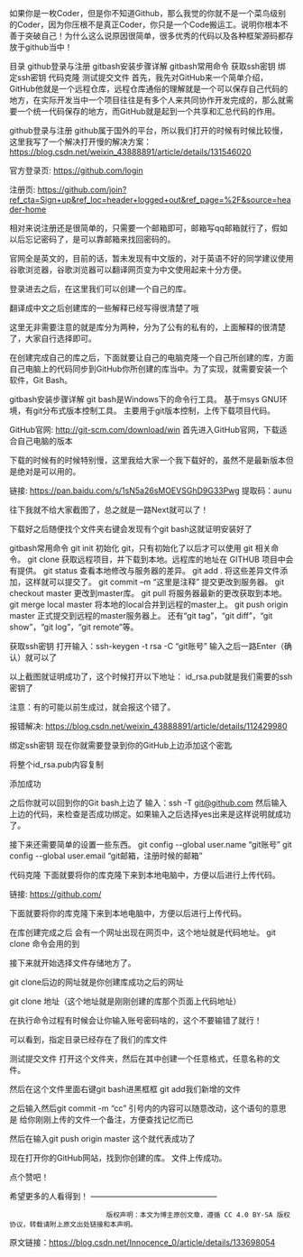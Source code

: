 如果你是一枚Coder，但是你不知道Github，那么我觉的你就不是一个菜鸟级别的Coder，因为你压根不是真正Coder，你只是一个Code搬运工。说明你根本不善于突破自己！为什么这么说原因很简单，很多优秀的代码以及各种框架源码都存放于github当中！

目录
github登录与注册
gitbash安装步骤详解
gitbash常用命令
获取ssh密钥
绑定ssh密钥
代码克隆
测试提交文件
首先，我先对GitHub来一个简单介绍，GitHub他就是一个远程仓库，远程仓库通俗的理解就是一个可以保存自己代码的地方，在实际开发当中一个项目往往是有多个人来共同协作开发完成的，那么就需要一个统一代码保存的地方，而GitHub就是起到一个共享和汇总代码的作用。

github登录与注册
github属于国外的平台，所以我们打开的时候有时候比较慢，这里我写了一个解决打开慢的解决方案：https://blog.csdn.net/weixin_43888891/article/details/131546020

官方登录页: https://github.com/login



注册页: https://github.com/join?ref_cta=Sign+up&ref_loc=header+logged+out&ref_page=%2F&source=header-home

相对来说注册还是很简单的，只需要一个邮箱即可，邮箱写qq邮箱就行了，假如以后忘记密码了，是可以靠邮箱来找回密码的。



官网全是英文的，目前的话，暂未发现有中文版的，对于英语不好的同学建议使用谷歌浏览器，谷歌浏览器可以翻译网页变为中文使用起来十分方便。

登录进去之后，在这里我们可以创建一个自己的库。



翻译成中文之后创建库的一些解释已经写得很清楚了哦

这里无非需要注意的就是库分为两种，分为了公有的私有的，上面解释的很清楚了，大家自行选择即可。



在创建完成自己的库之后，下面就要让自己的电脑克隆一个自己所创建的库，方面自己电脑上的代码同步到GitHub你所创建的库当中。为了实现，就需要安装一个软件，Git Bash。

gitbash安装步骤详解
git bash是Windows下的命令行工具。
基于msys GNU环境，有git分布式版本控制工具。
主要用于git版本控制，上传下载项目代码。

GitHub官网: http://git-scm.com/download/win
首先进入GitHub官网，下载适合自己电脑的版本

下载的时候有的时候特别慢，这里我给大家一个我下载好的，虽然不是最新版本但是绝对是可以用的。

链接: https://pan.baidu.com/s/1sN5a26sMOEVSGhD9G33Pwg
提取码：aunu

   

往下我就不给大家截图了，总之就是一路Next就可以了！

下载好之后随便找个文件夹右键会发现有个git bash这就证明安装好了



gitbash常用命令
git init 初始化 git，只有初始化了以后才可以使用 git 相关命令。
git clone 获取远程项目，并下载到本地。远程库的地址在 GITHUB 项目中会有提供。
git status 查看本地修改与服务器的差异。
git add . 将这些差异文件添加，这样就可以提交了。
git commit –m “这里是注释” 提交更改到服务器。
git checkout master 更改到master库。
git pull 将服务器最新的更改获取到本地。
git merge local master 将本地的local合并到远程的master上。
git push origin master 正式提交到远程的master服务器上。
还有“git tag”，“git diff”，“git show”，“git log”，“git remote”等。

获取ssh密钥
打开输入：ssh-keygen -t rsa -C “git账号”
输入之后一路Enter（确认）就可以了



以上截图就证明成功了，这个时候打开以下地址：
id_rsa.pub就是我们需要的ssh密钥了



注意：有的可能以前生成过，就会报这个错了。



报错解决: https://blog.csdn.net/weixin_43888891/article/details/112429980

绑定ssh密钥
现在你就需要登录到你的GitHub上边添加这个密匙



将整个id_rsa.pub内容复制



添加成功



之后你就可以回到你的Git bash上边了
输入：ssh -T git@github.com
然后输入上边的代码，来检查是否成功绑定。如果输入之后选择yes出来是这样说明就成功了。



接下来还需要简单的设置一些东西。
git config --global user.name “git账号”
git config --global user.email “git邮箱，注册时候的邮箱”



代码克隆
下面就要将你的库克隆下来到本地电脑中，方便以后进行上传代码。

链接: https://github.com/



下面就要将你的库克隆下来到本地电脑中，方便以后进行上传代码。

在库创建完成之后 会有一个网址出现在网页中，这个地址就是代码地址。
git clone 命令会用的到



接下来就开始选择文件存储地方了。



git clone后边的网址就是你创建库成功之后的网址

git clone 地址（这个地址就是刚刚创建的库那个页面上代码地址）

在执行命令过程有时候会让你输入账号密码啥的，这个不要输错了就行！



可以看到，指定目录已经存在了我们的库文件



测试提交文件
打开这个文件夹，然后在其中创建一个任意格式，任意名称的文件。



然后在这个文件里面右键git bash进黑框框
git add我们新增的文件



之后输入然后git commit -m “cc” 引号内的内容可以随意改动，这个语句的意思是 给你刚刚上传的文件一个备注，方便查找记忆而已



然后在输入git push origin master
这个就代表成功了



现在打开你的GitHub网站，找到你创建的库。
文件上传成功。



点个赞吧！

希望更多的人看得到！
————————————————

                            版权声明：本文为博主原创文章，遵循 CC 4.0 BY-SA 版权协议，转载请附上原文出处链接和本声明。

原文链接：https://blog.csdn.net/Innocence_0/article/details/133698054